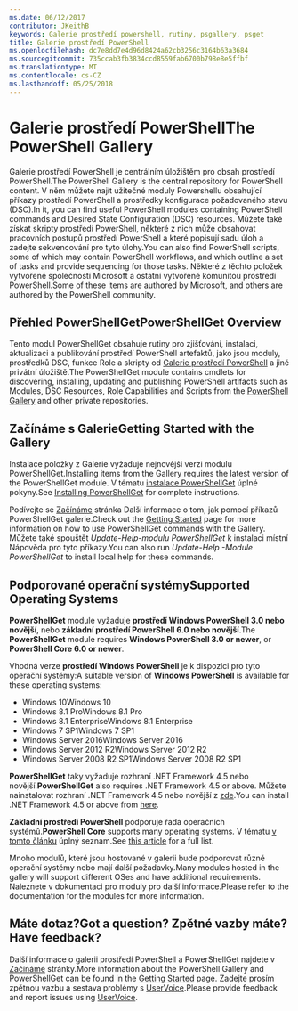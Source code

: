 ```yaml
---
ms.date: 06/12/2017
contributor: JKeithB
keywords: Galerie prostředí powershell, rutiny, psgallery, psget
title: Galerie prostředí PowerShell
ms.openlocfilehash: dc7e8dd7e4d96d8424a62cb3256c3164b63a3684
ms.sourcegitcommit: 735ccab3fb3834ccd8559fab6700b798e8e5ffbf
ms.translationtype: MT
ms.contentlocale: cs-CZ
ms.lasthandoff: 05/25/2018
---
```

# <a name="the-powershell-gallery"></a><span data-ttu-id="87743-103">Galerie prostředí PowerShell</span><span class="sxs-lookup"><span data-stu-id="87743-103">The PowerShell Gallery</span></span>

<span data-ttu-id="87743-104">Galerie prostředí PowerShell je centrálním úložištěm pro obsah prostředí PowerShell.</span><span class="sxs-lookup"><span data-stu-id="87743-104">The PowerShell Gallery is the central repository for PowerShell content.</span></span> <span data-ttu-id="87743-105">V něm můžete najít užitečné moduly Powershellu obsahující příkazy prostředí PowerShell a prostředky konfigurace požadovaného stavu (DSC).</span><span class="sxs-lookup"><span data-stu-id="87743-105">In it, you can find useful PowerShell modules containing PowerShell commands and Desired State Configuration (DSC) resources.</span></span>
<span data-ttu-id="87743-106">Můžete také získat skripty prostředí PowerShell, některé z nich může obsahovat pracovních postupů prostředí PowerShell a které popisují sadu úloh a zadejte sekvencování pro tyto úlohy.</span><span class="sxs-lookup"><span data-stu-id="87743-106">You can also find PowerShell scripts, some of which may contain PowerShell workflows, and which outline a set of tasks and provide sequencing for those tasks.</span></span> <span data-ttu-id="87743-107">Některé z těchto položek vytvořené společností Microsoft a ostatní vytvořené komunitou prostředí PowerShell.</span><span class="sxs-lookup"><span data-stu-id="87743-107">Some of these items are authored by Microsoft, and others are authored by the PowerShell community.</span></span>

## <a name="powershellget-overview"></a><span data-ttu-id="87743-108">Přehled PowerShellGet</span><span class="sxs-lookup"><span data-stu-id="87743-108">PowerShellGet Overview</span></span>

<span data-ttu-id="87743-109">Tento modul PowerShellGet obsahuje rutiny pro zjišťování, instalaci, aktualizaci a publikování prostředí PowerShell artefaktů, jako jsou moduly, prostředků DSC, funkce Role a skripty od [Galerie prostředí PowerShell](https://www.PowerShellGallery.com) a jiné privátní úložiště.</span><span class="sxs-lookup"><span data-stu-id="87743-109">The PowerShellGet module contains cmdlets for discovering, installing, updating and publishing PowerShell artifacts such as Modules, DSC Resources, Role Capabilities and Scripts from the [PowerShell Gallery](https://www.PowerShellGallery.com) and other private repositories.</span></span>

## <a name="getting-started-with-the-gallery"></a><span data-ttu-id="87743-110">Začínáme s Galerie</span><span class="sxs-lookup"><span data-stu-id="87743-110">Getting Started with the Gallery</span></span>

<span data-ttu-id="87743-111">Instalace položky z Galerie vyžaduje nejnovější verzi modulu PowerShellGet.</span><span class="sxs-lookup"><span data-stu-id="87743-111">Installing items from the Gallery requires the latest version of the PowerShellGet module.</span></span>
<span data-ttu-id="87743-112">V tématu [instalace PowerShellGet](installing-psget.md) úplné pokyny.</span><span class="sxs-lookup"><span data-stu-id="87743-112">See [Installing PowerShellGet](installing-psget.md) for complete instructions.</span></span>

<span data-ttu-id="87743-113">Podívejte se [Začínáme](getting-started.md) stránka Další informace o tom, jak pomocí příkazů PowerShellGet galerie.</span><span class="sxs-lookup"><span data-stu-id="87743-113">Check out the [Getting Started](getting-started.md) page for more information on how to use PowerShellGet commands with the Gallery.</span></span> <span data-ttu-id="87743-114">Můžete také spouštět *Update-Help-modulu PowerShellGet* k instalaci místní Nápověda pro tyto příkazy.</span><span class="sxs-lookup"><span data-stu-id="87743-114">You can also run *Update-Help -Module PowerShellGet* to install local help for these commands.</span></span>

## <a name="supported-operating-systems"></a><span data-ttu-id="87743-115">Podporované operační systémy</span><span class="sxs-lookup"><span data-stu-id="87743-115">Supported Operating Systems</span></span>

<span data-ttu-id="87743-116">**PowerShellGet** module vyžaduje **prostředí Windows PowerShell 3.0 nebo novější**, nebo **základní prostředí PowerShell 6.0 nebo novější**.</span><span class="sxs-lookup"><span data-stu-id="87743-116">The **PowerShellGet** module requires **Windows PowerShell 3.0 or newer**, or **PowerShell Core 6.0 or newer**.</span></span>

<span data-ttu-id="87743-117">Vhodná verze **prostředí Windows PowerShell** je k dispozici pro tyto operační systémy:</span><span class="sxs-lookup"><span data-stu-id="87743-117">A suitable version of **Windows PowerShell** is available for these operating systems:</span></span>

- <span data-ttu-id="87743-118">Windows 10</span><span class="sxs-lookup"><span data-stu-id="87743-118">Windows 10</span></span>
- <span data-ttu-id="87743-119">Windows 8.1 Pro</span><span class="sxs-lookup"><span data-stu-id="87743-119">Windows 8.1 Pro</span></span>
- <span data-ttu-id="87743-120">Windows 8.1 Enterprise</span><span class="sxs-lookup"><span data-stu-id="87743-120">Windows 8.1 Enterprise</span></span>
- <span data-ttu-id="87743-121">Windows 7 SP1</span><span class="sxs-lookup"><span data-stu-id="87743-121">Windows 7 SP1</span></span>
- <span data-ttu-id="87743-122">Windows Server 2016</span><span class="sxs-lookup"><span data-stu-id="87743-122">Windows Server 2016</span></span>
- <span data-ttu-id="87743-123">Windows Server 2012 R2</span><span class="sxs-lookup"><span data-stu-id="87743-123">Windows Server 2012 R2</span></span>
- <span data-ttu-id="87743-124">Windows Server 2008 R2 SP1</span><span class="sxs-lookup"><span data-stu-id="87743-124">Windows Server 2008 R2 SP1</span></span>

<span data-ttu-id="87743-125">**PowerShellGet** taky vyžaduje rozhraní .NET Framework 4.5 nebo novější.</span><span class="sxs-lookup"><span data-stu-id="87743-125">**PowerShellGet** also requires .NET Framework 4.5 or above.</span></span> <span data-ttu-id="87743-126">Můžete nainstalovat rozhraní .NET Framework 4.5 nebo novější z [zde](https://msdn.microsoft.com/library/5a4x27ek.aspx).</span><span class="sxs-lookup"><span data-stu-id="87743-126">You can install .NET Framework 4.5 or above from [here](https://msdn.microsoft.com/library/5a4x27ek.aspx).</span></span>

<span data-ttu-id="87743-127">**Základní prostředí PowerShell** podporuje řada operačních systémů.</span><span class="sxs-lookup"><span data-stu-id="87743-127">**PowerShell Core** supports many operating systems.</span></span> <span data-ttu-id="87743-128">V tématu [v tomto článku](https://blogs.msdn.microsoft.com/powershell/2018/01/10/powershell-core-6-0-generally-available-ga-and-supported/) úplný seznam.</span><span class="sxs-lookup"><span data-stu-id="87743-128">See [this article](https://blogs.msdn.microsoft.com/powershell/2018/01/10/powershell-core-6-0-generally-available-ga-and-supported/) for a full list.</span></span>

<span data-ttu-id="87743-129">Mnoho modulů, které jsou hostované v galerii bude podporovat různé operační systémy nebo mají další požadavky.</span><span class="sxs-lookup"><span data-stu-id="87743-129">Many modules hosted in the gallery will support different OSes and have additional requirements.</span></span> <span data-ttu-id="87743-130">Naleznete v dokumentaci pro moduly pro další informace.</span><span class="sxs-lookup"><span data-stu-id="87743-130">Please refer to the documentation for the modules for more information.</span></span>

## <a name="got-a-question-have-feedback"></a><span data-ttu-id="87743-131">Máte dotaz?</span><span class="sxs-lookup"><span data-stu-id="87743-131">Got a question?</span></span> <span data-ttu-id="87743-132">Zpětné vazby máte?</span><span class="sxs-lookup"><span data-stu-id="87743-132">Have feedback?</span></span>

<span data-ttu-id="87743-133">Další informace o galerii prostředí PowerShell a PowerShellGet najdete v [Začínáme](getting-started.md) stránky.</span><span class="sxs-lookup"><span data-stu-id="87743-133">More information about the PowerShell Gallery and PowerShellGet can be found in the [Getting Started](getting-started.md) page.</span></span> <span data-ttu-id="87743-134">Zadejte prosím zpětnou vazbu a sestava problémy s [UserVoice](http://windowsserver.uservoice.com/forums/301869-powershell).</span><span class="sxs-lookup"><span data-stu-id="87743-134">Please provide feedback and report issues using [UserVoice](http://windowsserver.uservoice.com/forums/301869-powershell).</span></span>
